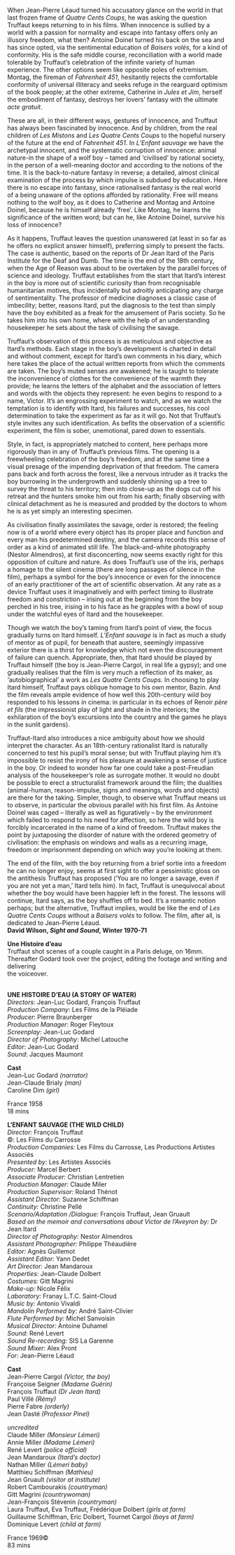 

When Jean-Pierre Léaud turned his accusatory glance on the world in that last frozen frame of _Quatre Cents Coups_, he was asking the question Truffaut keeps returning to in his films. When innocence is sullied by a world with a passion for normality and escape into fantasy offers only an illusory freedom, what then? Antoine Doinel turned his back on the sea and has since opted, via the sentimental education of _Baisers volés_, for a kind of conformity. His is the safe middle course, reconciliation with a world made tolerable by Truffaut’s celebration of the infinite variety of human experience. The other options seem like opposite poles of extremism. Montag, the fireman of _Fahrenheit 451_, hesitantly rejects the comfortable conformity of universal illiteracy and seeks refuge in the rearguard optimism of the book people; at the other extreme, Catherine in _Jules et Jim_, herself the embodiment of fantasy, destroys her lovers’ fantasy with the ultimate _acte gratuit_.

These are all, in their different ways, gestures of innocence, and Truffaut has always been fascinated by innocence. And by children, from the real children of _Les Mistons_ and _Les Quatre Cents Coups_ to the hopeful nursery of the future at the end of _Fahrenheit 451_. In _L’Enfant sauvage_ we have the archetypal innocent, and the systematic corruption of innocence: animal nature-in the shape of a wolf boy – tamed and ‘civilised’ by rational society, in the person of a well-meaning doctor and according to the notions of the time. It is the back-to-nature fantasy in reverse; a detailed, almost clinical examination of the process by which impulse is subdued by education. Here there is no escape into fantasy, since rationalised fantasy is the real world of a being unaware of the options afforded by rationality. Free will means nothing to the wolf boy, as it does to Catherine and Montag and Antoine Doinel, because he is himself already ‘free’. Like Montag, he learns the significance of the written word; but can he, like Antoine Doinel, survive his loss of innocence?

As it happens, Truffaut leaves the question unanswered (at least in so far as he offers no explicit answer himself), preferring simply to present the facts. The case is authentic, based on the reports of Dr Jean Itard of the Paris Institute for the Deaf and Dumb. The time is the end of the 18th century, when the Age of Reason was about to be overtaken by the parallel forces of science and ideology. Truffaut establishes from the start that Itard’s interest in the boy is more out of scientific curiosity than from recognisable humanitarian motives, thus incidentally but adroitly anticipating any charge of sentimentality. The professor of medicine diagnoses a classic case of imbecility; better, reasons Itard, put the diagnosis to the test than simply have the boy exhibited as a freak for the amusement of Paris society. So he takes him into his own home, where with the help of an understanding housekeeper he sets about the task of civilising the savage.

Truffaut’s observation of this process is as meticulous and objective as Itard’s methods. Each stage in the boy’s development is charted in detail and without comment, except for Itard’s own comments in his diary, which here takes the place of the actual written reports from which the comments are taken. The boy’s muted senses are awakened; he is taught to tolerate the inconvenience of clothes for the convenience of the warmth they provide; he learns the letters of the alphabet and the association of letters and words with the objects they represent: he even begins to respond to a name, Victor. It’s an engrossing experiment to watch, and as we watch the temptation is to identify with Itard, his failures and successes, his cool determination to take the experiment as far as it will go. Not that Truffaut’s style invites any such identification. As befits the observation of a scientific experiment, the film is sober, unemotional, pared down to essentials.

Style, in fact, is appropriately matched to content, here perhaps more rigorously than in any of Truffaut’s previous films. The opening is a freewheeling celebration of the boy’s freedom, and at the same time a visual presage of the impending deprivation of that freedom. The camera pans back and forth across the forest, like a nervous intruder as it tracks the boy burrowing in the undergrowth and suddenly shinning up a tree to survey the threat to his territory; then into close-up as the dogs cut off his retreat and the hunters smoke him out from his earth; finally observing with clinical detachment as he is measured and prodded by the doctors to whom he is as yet simply an interesting specimen.

As civilisation finally assimilates the savage, order is restored; the feeling now is of a world where every object has its proper place and function and every man his predetermined destiny, and the camera records this sense of order as a kind of animated still life. The black-and-white photography (Nestor Almendros), at first disconcerting, now seems exactly right for this opposition of culture and nature.  As does Truffaut’s use of the iris, perhaps a homage to the silent cinema (there are long passages of silence in the film), perhaps a symbol for the boy’s innocence or even for the innocence of an early practitioner of the art of scientific observation.  At any rate as a device Truffaut uses it imaginatively and with perfect timing to illustrate freedom and constriction – irising out at the beginning from the boy perched in his tree, irising in to his face as he grapples with a bowl of soup under the watchful eyes of Itard and the housekeeper.

Though we watch the boy’s taming from Itard’s point of view, the focus gradually turns on Itard himself. _L’Enfant sauvage_ is in fact as much a study of mentor as of pupil, for beneath that austere, seemingly impassive exterior there is a thirst for knowledge which not even the discouragement of failure can quench. Appropriate, then, that Itard should be played by Truffaut himself (the boy is Jean-Pierre Cargol, in real life a gypsy); and one gradually realises that the film is very much a reflection of its maker, as ‘autobiographical’ a work as _Les Quatre Cents Coups_. In choosing to play Itard himself, Truffaut pays oblique homage to his own mentor, Bazin.  And the film reveals ample evidence of how well this 20th-century wild boy responded to his lessons in cinema: in particular in its echoes of Renoir _père et fils_ (the impressionist play of light and shade in the interiors; the exhilaration of the boy’s excursions into the country and the games he plays in the sunlit gardens).

Truffaut-Itard also introduces a nice ambiguity about how we should interpret the character. As an 18th-century rationalist Itard is naturally concerned to test his pupil’s moral sense; but with Truffaut playing him it’s impossible to resist the irony of his pleasure at awakening a sense of justice in the boy. Or indeed to wonder how far one could take a post-Freudian analysis of the housekeeper’s role as surrogate mother. It would no doubt be possible to erect a structuralist framework around the film; the dualities (animal-human, reason-impulse, signs and meanings, words and objects) are there for the taking. Simpler, though, to observe what Truffaut means us to observe, in particular the obvious parallel with his first film.  As Antoine Doinel was caged – literally as well as figuratively – by the environment which failed to respond to his need for affection, so here the wild boy is forcibly incarcerated in the name of a kind of freedom. Truffaut makes the point by juxtaposing the disorder of nature with the ordered geometry of civilisation: the emphasis on windows and walls as a recurring image, freedom or imprisonment depending on which way you’re looking at them.

The end of the film, with the boy returning from a brief sortie into a freedom he can no longer enjoy, seems at first sight to offer a pessimistic gloss on the antithesis Truffaut has proposed (‘You are no longer a savage, even if you are not yet a man,’ Itard tells him). In fact, Truffaut is unequivocal about whether the boy would have been happier left in the forest. The lessons will continue, Itard says, as the boy shuffles off to bed. It’s a romantic notion perhaps; but the alternative, Truffaut implies, would be like the end of _Les Quatre Cents Coups_ without a _Baisers volés_ to follow. The film, after all, is dedicated to Jean-Pierre Léaud.  
**David Wilson, _Sight and Sound_, Winter 1970-71**

**Une Histoire d’eau**  
Truffaut shot scenes of a couple caught in a Paris deluge, on 16mm. Thereafter Godard took over the project, editing the footage and writing and delivering  
the voiceover.
<br><br>

**UNE HISTOIRE D’EAU (A STORY OF WATER)**  
_Directors_: Jean-Luc Godard, François Truffaut  
_Production Company_: Les Films de la Pléiade  
_Producer_: Pierre Braunberger  
_Production Manager_: Roger Fleytoux  
_Screenplay_: Jean-Luc Godard  
_Director of Photography_: Michel Latouche  
_Editor_: Jean-Luc Godard  
_Sound_: Jacques Maumont

**Cast**  
Jean-Luc Godard _(narrator)_  
Jean-Claude Brialy _(man)_  
Caroline Dim _(girl)_

France 1958  
18 mins

**L’ENFANT SAUVAGE (THE WILD CHILD)**<br>
_Director:_ François Truffaut<br>
©: Les Films du Carrosse<br>
_Production Companies:_ Les Films du Carrosse, Les Productions Artistes Associés<br>
_Presented by:_ Les Artistes Associés<br>
_Producer:_ Marcel Berbert<br>
_Associate Producer:_ Christian Lentretien<br>
_Production Manager:_ Claude Miler<br>
_Production Supervisor:_ Roland Thénot<br>
_Assistant Director:_ Suzanne Schiffman<br>
_Continuity:_ Christine Pellé<br>
_Scenario/Adaptation /Dialogue:_  François Truffaut, Jean Gruault<br>
_Based on the memoir and conversations about Victor de l’Aveyron by:_ Dr Jean Itard<br>
_Director of Photography:_ Nestor Almendros<br>
_Assistant Photographer:_ Philippe Théaudière<br>
_Editor:_ Agnès Guillemot<br>
_Assistant Editor:_ Yann Dedet<br>
_Art Director:_ Jean Mandaroux<br>
_Properties:_ Jean-Claude Dolbert<br>
_Costumes:_ Gitt Magrini<br>
_Make-up:_ Nicole Félix<br>
_Laboratory:_ Franay L.T.C. Saint-Cloud<br>
_Music by:_ Antonio Vivaldi<br>
_Mandolin Performed by:_ André Saint-Clivier<br>
_Flute Performed by:_ Michel Sanvoisin<br>
_Musical Director:_ Antoine Duhamel<br>
_Sound:_ René Levert<br>
_Sound Re-recording:_ SIS La Garenne<br>
_Sound Mixer:_ Alex Pront<br>
_For:_ Jean-Pierre Léaud<br>

**Cast**<br>
Jean-Pierre Cargol _(Victor, the boy)_<br>
Françoise Seigner _(Madame Guérin)_<br>
François Truffaut _(Dr Jean Itard)_<br>
Paul Villé _(Rémy)_<br>
Pierre Fabre _(orderly)_<br>
Jean Dasté _(Professor Pinel)_<br>

_uncredited_<br>
Claude Miller _(Monsieur Lémeri)_<br>
Annie Miller _(Madame Lémeri)_<br>
René Levert _(police official)_<br>
Jean Mandaroux _(Itard’s doctor)_<br>
Nathan Miller _(Lémeri baby)_<br>
Matthieu Schiffman _(Mathieu)_<br>
Jean Gruault _(visitor at institute)_<br>
Robert Cambourakis _(countryman)_<br>
Gitt Magrini _(countrywoman)_<br>
Jean-François Stévenin _(countryman)_<br>
Laura Truffaut, Eva Truffaut, Frédérique Dolbert _(girls at farm)_<br>
Guillaume Schiffman, Eric Dolbert, Tournet Cargol _(boys at farm)_<br>
Dominique Levert _(child at farm)_<br>

France 1969©<br>
83 mins
<br><br>
<!--stackedit_data:
eyJoaXN0b3J5IjpbLTEwNDQxODE3MzBdfQ==
-->